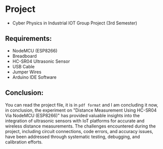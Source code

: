 # Project
- Cyber Physics in Industrial IOT Group Project (3rd Semester)

## Requirements:
- NodeMCU (ESP8266)
- Breadboard
- HC-SR04 Ultrasonic Sensor
- USB Cable
- Jumper Wires
- Arduino IDE Software

## Conclusion:
You can read the project file, it is in `pdf format` and I am concluding it now, in conclusion, the experiment on "Distance Measurement Using HC-SR04 Via NodeMCU (ESP8266)" has provided valuable insights into the integration of ultrasonic sensors with IoT platforms for accurate and wireless distance measurements. The challenges encountered during the project, including circuit connections, code errors, and accuracy issues, have been addressed through systematic testing, debugging, and calibration efforts.


